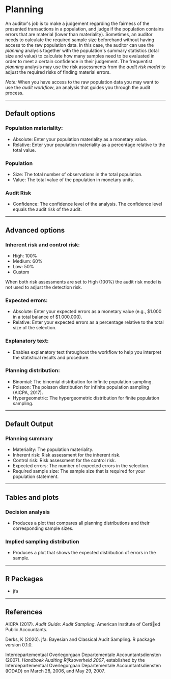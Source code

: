 Planning
==========================

An auditor's job is to make a judgement regarding the fairness of the presented
transactions in a population, and judge if the population contains errors that 
are material (lower than materiality). Sometimes, an auditor needs to calculate 
the required sample size beforehand without having access to the raw population 
data. In this case, the auditor can use the *planning* analysis together with 
the population's summary statistics (total size and value) to calculate how 
many samples need to be evaluated in order to meet a certain confidence in their 
judgement. The frequentist *planning* analysis may use the risk assessments from 
the *audit risk model* to adjust the required risks of finding material errors.

*Note:* When you have access to the raw population data you may want to use the 
*audit workflow*, an analysis that guides you through the audit process.

----

Default options
-------
### Population materiality:
- Absolute: Enter your population materiality as a monetary value.
- Relative: Enter your population materiality as a percentage relative to the 
total value.

### Population
- Size: The total number of observations in the total population.
- Value: The total value of the population in monetary units.

### Audit Risk
- Confidence: The confidence level of the analysis. The confidence level equals 
the audit risk of the audit.

----

Advanced options
-------

### Inherent risk and control risk:
- High: 100%
- Medium: 60%
- Low: 50%
- Custom

When both risk assessments are set to High (100%) the audit risk model is not 
used to adjust the detection risk.

### Expected errors:
- Absolute: Enter your expected errors as a monetary value (e.g., $1.000 in a 
total balance of $1.000.000).
- Relative: Enter your expected errors as a percentage relative to the total 
size of the selection.

### Explanatory text:
- Enables explanatory text throughout the workflow to help you interpret the 
statistical results and procedure.

### Planning distribution:
- Binomial: The binomial distribution for infinite population sampling.
- Poisson: The poisson distribution for infinite population sampling 
(AICPA, 2017).
- Hypergeometric: The hypergeometric distribution for finite population 
sampling.

----

Default Output
-------

### Planning summary
- Materiality: The population materiality.
- Inherent risk: Risk assessment for the inherent risk.
- Control risk: Risk assessment for the control risk.
- Expected errors: The number of expected errors in the selection.
- Required sample size: The sample size that is required for your population 
statement.

----

Tables and plots
-------

### Decision analysis
- Produces a plot that compares all planning distributions and their 
corresponding sample sizes.

### Implied sampling distribution
- Produces a plot that shows the expected distribution of errors in the sample.

----

R Packages
-------
- jfa

----

References
-------

AICPA (2017). <i>Audit Guide: Audit Sampling</i>. American Institute of 
Certied Public Accountants.

Derks, K (2020). jfa: Bayesian and Classical Audit Sampling. R package version 0.1.0.

Interdepartementaal Overlegorgaan Departementale Accountantsdiensten (2007). 
<i>Handboek Auditing Rijksoverheid 2007</i>, established by the 
Interdepartementaal Overlegorgaan Departementale Accountantsdiensten (IODAD) 
on March 28, 2006, and May 29, 2007.
